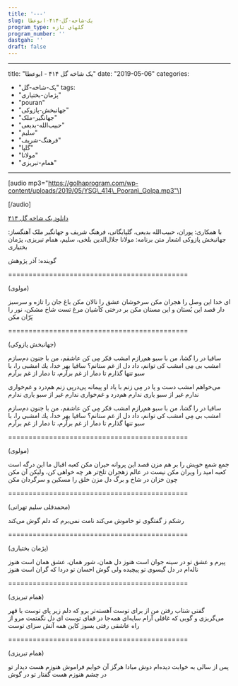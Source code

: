 ```yaml
---
title: '---'
slug: یک-شاخه-گل-۴۱۴-ابوعطا
program_type: گلهای تازه
program_number: ''
dastgah: ''
draft: false
---
```


---
title: "یک شاخه گل ۴۱۴ - ابوعطا"
date: "2019-05-06"
categories: 
  - "یک-شاخه-گل"
tags: 
  - "پژمان-بختیاری"
  - "pouran"
  - "جهانبخش-پازوکی"
  - "جهانگیر-ملک"
  - "حبیب‌الله-بدیعی"
  - "سلیم"
  - "فرهنگ-شریف"
  - "گلپا"
  - "مولانا"
  - "همام-تبریزی"
---

\[audio mp3="https://golhaprogram.com/wp-content/uploads/2019/05/YSG\_414\_Pooran\_Golpa.mp3"\]

\[/audio\]

[دانلود یک شاخه گل ۴۱۴](https://golhaprogram.com/wp-content/uploads/2019/05/YSG_414_Pooran_Golpa.mp3)

با همکاری: پوران، حبیب‌الله بدیعی، گلپایگانی، فرهنگ شریف و جهانگیر ملک آهنگساز: جهانبخش پازوکی اشعار متن برنامه: مولانا جلال‌الدین بلخی، سلیم، همام تبریزی، پژمان بختیاری

گوینده: آذر پژوهش

\============================================

(مولوی)

ای خدا این وصل را هجران مكن سرخوشان عشق را نالان مكن باغ جان را تازه و سرسبز دار قصد این بُستان و این مستان مكن بر درختی كآشیان مرغ تست شاخ مشكن، نور را پَرّان مكن

\============================================

(جهانبخش پازوکی)

ساقیا در را گشا، من با سبو هم‌رازم امشب فكر مِی كن عاشقم، من با جنون دم‌سازم امشب بی مِی امشب كی توانم، داد دل از غم ستانم؟ ساقیا بهر خدا، یك امشبی را، با سبو تنها گذارم تا دمار از غم برآرم، تا دمار از غم برآرم

می‌خواهم امشب دست و پا در مِی زنم با یاد او پیمانه پی‌درپی زنم هم‌درد و غم‌خواری ندارم غیر از سبو یاری ندارم هم‌درد و غم‌خواری ندارم غیر از سبو یاری ندارم

ساقیا در را گشا، من با سبو هم‌رازم امشب فكر مِی كن عاشقم، من با جنون دم‌سازم امشب بی مِی امشب كی توانم، داد دل از غم ستانم؟ ساقیا بهر خدا، یك امشبی را، با سبو تنها گذارم تا دمار از غم برآرم، تا دمار از غم برآرم

\============================================

(مولوی)

جمع شمع خویش را بر هم مزن قصد این پروانه حیران مكن كعبه اقبال ما این درگه است كعبه امید را ویران مكن نیست در عالم زهجران تلخ‌تر هر چه خواهی كن، ولیكن آن مكن چون خزان در شاخ و برگ دل مزن خلق را مسكین و سرگردان مكن

\============================================

(محمدقلی سلیم تهرانی)

رشكم ز گفتگوی تو خاموش می‌كند نامت نمی‌برم كه دلم گوش می‌كند

\============================================

(پژمان بختیاری)

پیرم و عشق تو در سینه جوان است هنوز دل همان، شور همان، عشق همان است هنوز ناله‌ام در دل گیسوی تو پیچیده ولی گوش احسان تو دردا كه گران است هنوز

\============================================

(همام تبریزی)

گفتی شتاب رفتن من از برای توست آهسته‌تر برو كه دلم زیر پای توست با قهر می‌گریزی و گویی كه غافلی آرام سایه‌ای همه‌جا در قفای توست ای دل نگفتمت مرو از راه عاشقی رفتی بسوز كاین همه آتش سزای توست

\============================================

(همام تبریزی)

پس از سالی به خوابت دیده‌ام دوش مبادا هرگز آن خوابم فراموش هنوزم هست دیدار تو در چشم هنوزم هست گفتار تو در گوش
